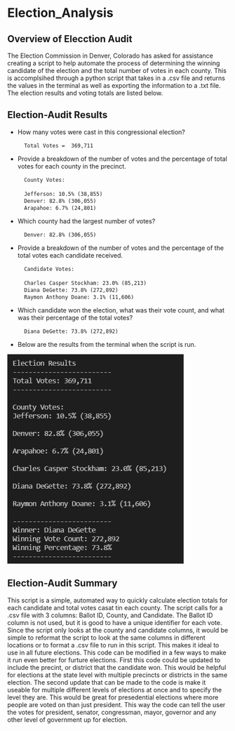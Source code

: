 # Election_Analysis

## Overview of Elecction Audit
The Election Commission in Denver, Colorado has asked for assistance creating a script to help automate the process of determining the winning candidate of the election and the total number of votes in each county. This is accomplsihed through a python script that takes in a .csv file and returns the values in the terminal as well as exporting the information to a .txt file. The election results and voting totals are listed below. 
## Election-Audit Results

- How many votes were cast in this congressional election?

        Total Votes =  369,711
- Provide a breakdown of the number of votes and the percentage of total votes for each county in the precinct.

        County Votes:

        Jefferson: 10.5% (38,855)
        Denver: 82.8% (306,055)
        Arapahoe: 6.7% (24,801)

- Which county had the largest number of votes?

        Denver: 82.8% (306,055)

- Provide a breakdown of the number of votes and the percentage of the total votes each candidate received.

        Candidate Votes:
        
        Charles Casper Stockham: 23.0% (85,213)
        Diana DeGette: 73.8% (272,892)
        Raymon Anthony Doane: 3.1% (11,606)

- Which candidate won the election, what was their vote count, and what was their percentage of the total votes?

        Diana DeGette: 73.8% (272,892)
        
- Below are the results from the terminal when the script is run. 

![alt text](Resources/Election_Analysis_Results.png)

## Election-Audit Summary  
This script is a simple, automated way to quickly calculate election totals for each candidate and total votes casat tin each county. The script calls for a .csv file with 3 columns: Ballot ID, County, and Candidate. The Ballot ID column is not used, but it is good to have a unique identifier for each vote. Since the script only looks at the county and candidate columns, it would be simple to reformat the script to look at the same columns in different locations or to format a .csv file to run in this script. This makes it ideal to use in all future elections. This code can be modified in a few ways to make it run even better for furture elections. First this code could be updated to include the precint, or district that the candidate won. This would be helpful for elections at the state level with multiple precincts or districts in the same election. The second update that can be made to the code is make it useable for multiple different levels of elections at once and to specify the level they are. This would be great for presedential elections where more people are voted on than just president. This way the code can tell the user the votes for president, senator, congressman, mayor, governor and any other level of government up for election.
